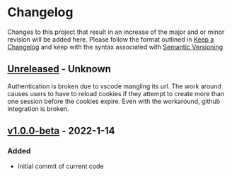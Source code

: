 # Changelog
Changes to this project that result in an increase of the major and or minor revision will be added here. Please follow the format outlined in [Keep a Changelog](http://keepachangelog.com/en/1.0.0/) and keep with the syntax associated with [Semantic Versioning](https://semver.org/)

## [Unreleased] - Unknown
Authentication is broken due to vscode mangling its url. The work around causes users to have to reload cookies if they attempt to create more than one session before the cookies expire. Even with the workaround, github integration is broken.

## [v1.0.0-beta] - 2022-1-14
### Added
- Initial commit of current code

[Unreleased]: https://github.com/UCO-HPC/buddy_code-server/compare/v1.0.0-beta...devel
[v1.0.0-beta]: https://github.com/UCO-HPC/buddy_code-server/releases/tag/v1.0.0-beta
